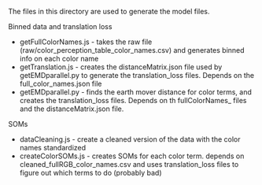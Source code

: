 The files in this directory are used to generate the model files.

Binned data and translation loss
* getFullColorNames.js - takes the raw file (raw/color_perception_table_color_names.csv) and generates binned info on each color name
* getTranslation.js - creates the distanceMatrix.json file used by getEMDparallel.py to generate the translation_loss files. Depends on the full_color_names.json file
* getEMDparallel.py - finds the earth mover distance for color terms, and creates the translation_loss files. Depends on th fullColorNames_ files and the distanceMatrix.json file.

SOMs
* dataCleaning.js - create a cleaned version of the data with the color names standardized
* createColorSOMs.js - creates SOMs for each color term. depends on cleaned_fullRGB_color_names.csv and uses translation_loss files to figure out which terms to do (probably bad)
